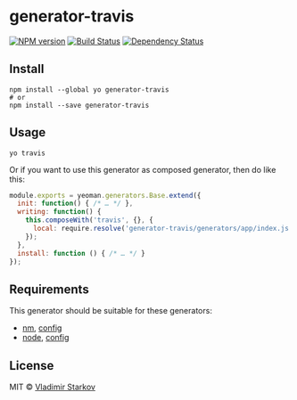 # generator-travis

[![NPM version][npm-image]][npm-url]
[![Build Status][travis-image]][travis-url]
[![Dependency Status][depstat-image]][depstat-url]

>

## Install

    npm install --global yo generator-travis
    # or
    npm install --save generator-travis

## Usage

    yo travis

Or if you want to use this generator as composed generator, then do like this:

```js
module.exports = yeoman.generators.Base.extend({
  init: function() { /* … */ },
  writing: function() {
    this.composeWith('travis', {}, {
      local: require.resolve('generator-travis/generators/app/index.js')
    });
  },
  install: function () { /* … */ }
});
```

## Requirements

This generator should be suitable for these generators:

* [nm][nm], [config][nm-config]
* [node][node], [config][node-config]

[nm]: https://github.com/sindresorhus/generator-nm/
[nm-config]: https://github.com/sindresorhus/generator-nm/blob/master/app/templates/travis.yml
[node]: https://github.com/yeoman/generator-node
[node-config]: https://github.com/yeoman/generator-node/blob/master/generators/travis/templates/travis.yml


## License

MIT © [Vladimir Starkov](https://iamstarkov.com)

[npm-url]: https://npmjs.org/package/generator-travis
[npm-image]: https://img.shields.io/npm/v/generator-travis.svg?style=flat-square

[travis-url]: https://travis-ci.org/iamstarkov/generator-travis
[travis-image]: https://img.shields.io/travis/iamstarkov/generator-travis.svg?style=flat-square

[depstat-url]: https://david-dm.org/iamstarkov/generator-travis
[depstat-image]: https://david-dm.org/iamstarkov/generator-travis.svg?style=flat-square
